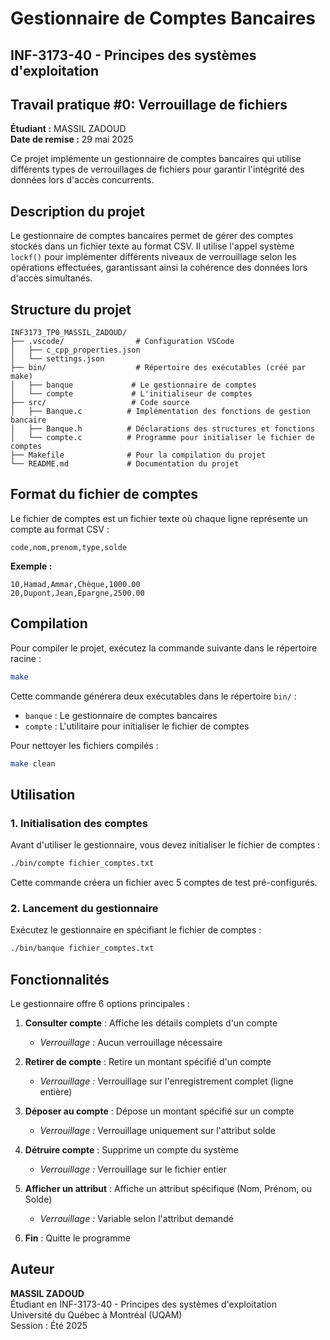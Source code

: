 # Gestionnaire de Comptes Bancaires
## INF-3173-40 - Principes des systèmes d'exploitation
## Travail pratique #0: Verrouillage de fichiers

**Étudiant :** MASSIL ZADOUD  
**Date de remise :** 29 mai 2025

Ce projet implémente un gestionnaire de comptes bancaires qui utilise différents types de verrouillages de fichiers pour garantir l'intégrité des données lors d'accès concurrents.

## Description du projet

Le gestionnaire de comptes bancaires permet de gérer des comptes stockés dans un fichier texte au format CSV. Il utilise l'appel système `lockf()` pour implémenter différents niveaux de verrouillage selon les opérations effectuées, garantissant ainsi la cohérence des données lors d'accès simultanés.

## Structure du projet

```
INF3173_TP0_MASSIL_ZADOUD/
├── .vscode/                # Configuration VSCode
│   ├── c_cpp_properties.json
│   └── settings.json
├── bin/                    # Répertoire des exécutables (créé par make)
│   ├── banque             # Le gestionnaire de comptes
│   └── compte             # L'initialiseur de comptes
├── src/                   # Code source
│   ├── Banque.c          # Implémentation des fonctions de gestion bancaire
│   ├── Banque.h          # Déclarations des structures et fonctions
│   └── compte.c          # Programme pour initialiser le fichier de comptes
├── Makefile              # Pour la compilation du projet
└── README.md             # Documentation du projet
```

## Format du fichier de comptes

Le fichier de comptes est un fichier texte où chaque ligne représente un compte au format CSV :

```
code,nom,prenom,type,solde
```

**Exemple :**
```
10,Hamad,Ammar,Chèque,1000.00
20,Dupont,Jean,Épargne,2500.00
```

## Compilation

Pour compiler le projet, exécutez la commande suivante dans le répertoire racine :

```bash
make
```

Cette commande générera deux exécutables dans le répertoire `bin/` :
- `banque` : Le gestionnaire de comptes bancaires
- `compte` : L'utilitaire pour initialiser le fichier de comptes

Pour nettoyer les fichiers compilés :
```bash
make clean
```

## Utilisation

### 1. Initialisation des comptes

Avant d'utiliser le gestionnaire, vous devez initialiser le fichier de comptes :

```bash
./bin/compte fichier_comptes.txt
```

Cette commande créera un fichier avec 5 comptes de test pré-configurés.

### 2. Lancement du gestionnaire

Exécutez le gestionnaire en spécifiant le fichier de comptes :

```bash
./bin/banque fichier_comptes.txt
```


## Fonctionnalités

Le gestionnaire offre 6 options principales :

1. **Consulter compte** : Affiche les détails complets d'un compte
   - *Verrouillage :* Aucun verrouillage nécessaire

2. **Retirer de compte** : Retire un montant spécifié d'un compte
   - *Verrouillage :* Verrouillage sur l'enregistrement complet (ligne entière)

3. **Déposer au compte** : Dépose un montant spécifié sur un compte
   - *Verrouillage :* Verrouillage uniquement sur l'attribut solde

4. **Détruire compte** : Supprime un compte du système
   - *Verrouillage :* Verrouillage sur le fichier entier

5. **Afficher un attribut** : Affiche un attribut spécifique (Nom, Prénom, ou Solde)
   - *Verrouillage :* Variable selon l'attribut demandé

6. **Fin** : Quitte le programme


## Auteur

**MASSIL ZADOUD**  
Étudiant en INF-3173-40 - Principes des systèmes d'exploitation  
Université du Québec à Montréal (UQAM)  
Session : Été 2025